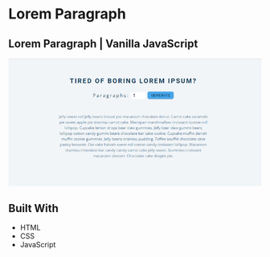 # Lorem Paragraph

## Lorem Paragraph | Vanilla JavaScript

![screenshot](/Screenshot_2.png)

## Built With

- HTML
- CSS
- JavaScript
